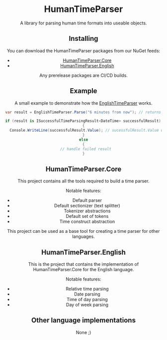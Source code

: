 <div align="center">
  <h1>HumanTimeParser</h1>
  <p>A library for parsing human time formats into useable objects.</p>
</div>


<div align="center">
  <h2>Installing</h2>
  <p>You can download the HumanTimeParser packages from our NuGet feeds:</p>
  <ul>
    <li><a href="https://www.nuget.org/packages/HumanTimeParser.Core">HumanTimeParser.Core</a></li>
    <li><a href="https://www.nuget.org/packages/HumanTimeParser.English">HumanTimeParser.English</a></li>
  </ul>
  Any prerelease packages are CI/CD builds.
</div>




<div align="center">
  <h2>Example</h2>
  <p>A small example to demonstrate how the <a href="https://github.com/Zackattak01/HumanTimeParser/blob/main/src/HumanTimeParser.English/EnglishTimeParser.cs">EnglishTimeParser</a> works.
<div/>
  
```csharp
var result = EnglishTimeParser.Parse("6 minutes from now"); // returns a generic ITimeParsingResult

if (result is ISuccessfulTimeParsingResult<DateTime> successfulResult) // to determine if the result is successful or not we pattern match.  DefaultTimeParsingResult also works.
{
  Console.WriteLine(successfulResult.Value); // sucessfulResult.Value will represent a time 6 minutes from DateTime.Now
}
else
{
  // handle failed result
}
```

<div align="center">
  <h2>HumanTimeParser.Core</h2>

  <p>This project contains all the tools required to build a time parser.</p>

  <p>Notable features:</p>
  <ul>
    <li>Default parser</li>
    <li>Default sectionizer (text splitter)</li>
    <li>Tokenizer abstractions</li>
    <li>Default set of tokens</li>
    <li>Time construct abstraction</li>
  </ul>

  <p>This project can be used as a base tool for creating a time parser for other languages.</p>

</div>

<div align="center">
  <h2>HumanTimeParser.English</h2>

  <p>This is the project that contains the implementation of HumanTimeParser.Core for the English language.</>

  <p>Notable features:</p>
  
  <ul>
  <li>Relative time parsing</li>
  <li>Date parsing</li>
  <li>Time of day parsing</li>
  <li>Day of week parsing</li>
  </ul>
  
</div>

<div align="center">
  <h2>Other language implementations</h2>

  <p>None ;)</p>
</div>
